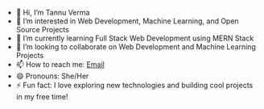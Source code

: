 - 👋 Hi, I’m Tannu Verma
- 👀 I’m interested in Web Development, Machine Learning, and Open Source Projects
- 🌱 I’m currently learning Full Stack Web Development using MERN Stack
- 💞️ I’m looking to collaborate on Web Development and Machine Learning Projects
- 📫 How to reach me: [Email](tannuv145@gmail.com)
- 😄 Pronouns: She/Her
- ⚡ Fun fact: I love exploring new technologies and building cool projects in my free time!


<!---
vermatannu/vermatannu is a ✨ special ✨ repository because its `README.md` (this file) appears on your GitHub profile.
You can click the Preview link to take a look at your changes.
--->
